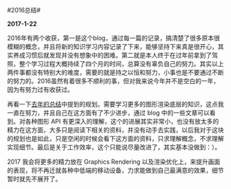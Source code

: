 #2016总结#

**2017-1-22**

2016年有两个收获，第一是这个blog，通过每一篇的记录，搞清楚了很多原本很模糊的概念，并且将新的知识学习内容记录了下来，能够坚持下来真是很开心，其实养成习惯后就发现并没有想象中的困难。第二就是本人终于在过年前拿到了驾照，整个学习过程大概持续了四个月的时间，总算没有辜负自己的努力。其实以上两件事都没有特别大的难度，需要的就是持之以恒和努力，小事也是不要通过不断的努力的。2016虽然有着很多不顺利的事，但对我来说今年并不是空白的一年，因为有努力过有收获过。

再看一下[去年的总结][link1]中提到的规划。需要学习更多的图形渲染底层的知识，这点我一直在努力，并且自己在这方面有了不少进步，通过 blog 中的一些文章可以看到。对各种图形 API 有更深入的理解，这个的进展其实非常小，也没有放太多的精力在这方面，大多只是阅读下相关的资料，并没有动手去实践，以后我对于这块的规划也是如此，只是空闲的时候会看下这方面的资料，只求理解概念，不求理解实现细节。最后是关于工作效率，这个只能说尽量改进了，其实基本没做到：）。

[link1]: Summray2015.html

2017 我会将更多的精力放在 Graphics Rendering 以及渲染优化上，来提升画面的表现，将不再迁就各种中低端的移动设备，力求能做到自己最满意的效果，细节暂时就先不展开了。